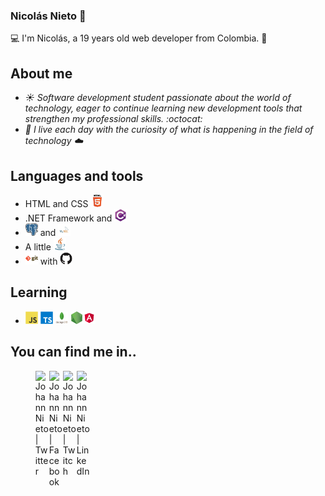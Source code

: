 ### Nicolás Nieto 👋

💻 I'm Nicolás, a 19 years old web developer from Colombia. 🔑

## About me

- <em>☀️ Software development student passionate about the world of technology, eager to continue learning new development tools that strengthen my professional skills. :octocat: </em>
- <em>🙌 I live each day with the curiosity of what is happening in the field of technology ☁️</em>

## Languages and tools

- HTML and CSS <code><img height="20" src="https://raw.githubusercontent.com/devicons/devicon/master/icons/html5/html5-original-wordmark.svg"></code>
- .NET Framework and <code><img height="20" src="https://raw.githubusercontent.com/devicons/devicon/master/icons/csharp/csharp-original.svg"></code>
- <code><img height="20" src="https://raw.githubusercontent.com/github/explore/80688e429a7d4ef2fca1e82350fe8e3517d3494d/topics/postgresql/postgresql.png"></code> and <img height="20" src="https://raw.githubusercontent.com/github/explore/80688e429a7d4ef2fca1e82350fe8e3517d3494d/topics/mysql/mysql.png">
- A little <img height="20" src="https://raw.githubusercontent.com/github/explore/80688e429a7d4ef2fca1e82350fe8e3517d3494d/topics/java/java.png">
- <img height="20" src="https://raw.githubusercontent.com/github/explore/80688e429a7d4ef2fca1e82350fe8e3517d3494d/topics/git/git.png"> with <img height="20" src="https://raw.githubusercontent.com/devicons/devicon/master/icons/github/github-original.svg">

## Learning

- <img src="https://raw.githubusercontent.com/devicons/devicon/master/icons/javascript/javascript-original.svg" alt="javascript" width="20" height="20"/> <img src="https://raw.githubusercontent.com/devicons/devicon/master/icons/typescript/typescript-original.svg" alt="typescript" width="20" height="20"/> <img src="https://raw.githubusercontent.com/devicons/devicon/master/icons/mongodb/mongodb-original-wordmark.svg" alt="mongodb" width="20" height="20"/> <img src="https://raw.githubusercontent.com/github/explore/80688e429a7d4ef2fca1e82350fe8e3517d3494d/topics/nodejs/nodejs.png" alt="nodejs" width="20" height="20"/><img src="https://raw.githubusercontent.com/github/explore/80688e429a7d4ef2fca1e82350fe8e3517d3494d/topics/angular/angular.png" alt="nodejs" width="20" height="20"/>

## You can find me in..
> <a href="https://twitter.com/niconieto3">
 > <img align="left" alt="Johann Nieto | Twitter" width="22px" src="https://raw.githubusercontent.com/peterthehan/peterthehan/master/assets/twitter.svg" />
></a>
> <a href="https://www.facebook.com/johann.nieto.15">
 > <img align="left" alt="Johann Nieto | Facebook" width="22px" src="https://raw.githubusercontent.com/peterthehan/peterthehan/master/assets/facebook.svg" />
></a>
> <a href="https://www.twitch.tv/jnnietocard15">
 > <img align="left" alt="Johann Nieto | Twitch" width="22px" src="https://raw.githubusercontent.com/peterthehan/peterthehan/master/assets/twitch.svg" />
></a>
> <a href="https://www.linkedin.com/in/johann-nicol%C3%A1s-nieto-c%C3%A1rdenas-7629881b3/">
 > <img align="left" alt="Johann Nieto | LinkedIn" width="22px" src="https://raw.githubusercontent.com/peterthehan/peterthehan/master/assets/linkedin.svg" />
></a>

